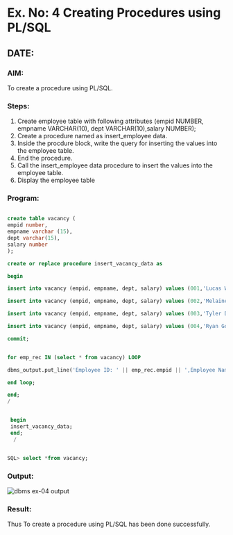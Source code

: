 # Ex. No: 4 Creating Procedures using PL/SQL
## DATE:
### AIM: 
 To create a procedure using PL/SQL.

### Steps:
1. Create employee table with following attributes (empid NUMBER, empname VARCHAR(10), dept VARCHAR(10),salary NUMBER);
2. Create a procedure named as insert_employee data.
3. Inside the procdure block, write the query for inserting the values into the employee table.
4. End the procedure.
5. Call the insert_employee data procedure to insert the values into the employee table.
6. Display the employee table

### Program:
```sql

create table vacancy (
empid number,
empname varchar (15),
dept varchar(15),
salary number
);

create or replace procedure insert_vacancy_data as

begin

insert into vacancy (empid, empname, dept, salary) values (001,'Lucas Warren', 'Architect', 640000);

insert into vacancy (empid, empname, dept, salary) values (002,'Melaine Bailey', 'Interpreter', 180700);

insert into vacancy (empid, empname, dept, salary) values (003,'Tyler Dalton', 'Geologist', 560100);

insert into vacancy (empid, empname, dept, salary) values (004,'Ryan Gosling', 'Meteorologist', 165200);

commit;


for emp_rec IN (select * from vacancy) LOOP

dbms_output.put_line('Employee ID: ' || emp_rec.empid || ',Employee Name: ' || emp_rec.empname || ',Department: ' || emp_rec.dept || ',Salary:' || emp_rec.salary);

end loop;

end;
/


 begin
 insert_vacancy_data;
 end;
  /


SQL> select *from vacancy;
```


### Output:
![dbms ex-04 output](https://github.com/SudharsanamRK/Ex-No-4-Creating-Procedures-using-PL-SQL/assets/115523484/fb150046-c9fd-42d8-9769-bb5982b5f0a7)


### Result:
Thus To create a procedure using PL/SQL has been done successfully.

